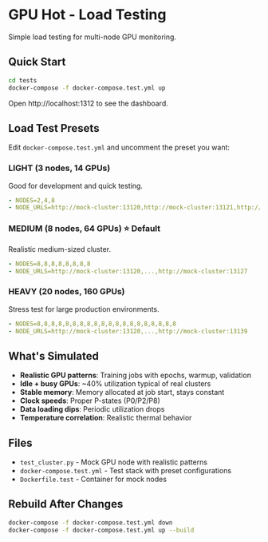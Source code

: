 # GPU Hot - Load Testing

Simple load testing for multi-node GPU monitoring.

## Quick Start

```bash
cd tests
docker-compose -f docker-compose.test.yml up
```

Open http://localhost:1312 to see the dashboard.

## Load Test Presets

Edit `docker-compose.test.yml` and uncomment the preset you want:

### LIGHT (3 nodes, 14 GPUs)
Good for development and quick testing.
```yaml
- NODES=2,4,8
- NODE_URLS=http://mock-cluster:13120,http://mock-cluster:13121,http://mock-cluster:13122
```

### MEDIUM (8 nodes, 64 GPUs) ⭐ Default
Realistic medium-sized cluster.
```yaml
- NODES=8,8,8,8,8,8,8,8
- NODE_URLS=http://mock-cluster:13120,...,http://mock-cluster:13127
```

### HEAVY (20 nodes, 160 GPUs)
Stress test for large production environments.
```yaml
- NODES=8,8,8,8,8,8,8,8,8,8,8,8,8,8,8,8,8,8,8,8
- NODE_URLS=http://mock-cluster:13120,...,http://mock-cluster:13139
```

## What's Simulated

- **Realistic GPU patterns**: Training jobs with epochs, warmup, validation
- **Idle + busy GPUs**: ~40% utilization typical of real clusters
- **Stable memory**: Memory allocated at job start, stays constant
- **Clock speeds**: Proper P-states (P0/P2/P8)
- **Data loading dips**: Periodic utilization drops
- **Temperature correlation**: Realistic thermal behavior

## Files

- `test_cluster.py` - Mock GPU node with realistic patterns
- `docker-compose.test.yml` - Test stack with preset configurations
- `Dockerfile.test` - Container for mock nodes

## Rebuild After Changes

```bash
docker-compose -f docker-compose.test.yml down
docker-compose -f docker-compose.test.yml up --build
```
